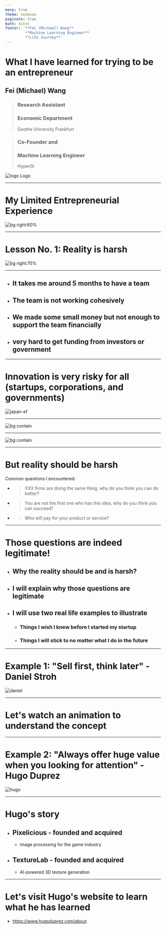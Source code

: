 ```yaml
---
marp: true
theme: neobeam
paginate: true
math: katex
footer: '**Fei (Michael) Wang**
         **Machine Learning Engineer**
         **Life Journey**'
---
```


<!-- _class: title -->
# What I have learned for trying to be an entrepreneur

## Fei (Michael) Wang

> ### Research Assistant
> ### Economic Department
> Geothe University Frankfurt

> ### Co-Founder and 
> ### Machine Learning Engineer
> HyperGI 


![logo Logo](../images/michael.png)



---

# My Limited Entrepreneurial Experience

![bg right:60%](./images/highest-event.JPG)


---

# Lesson No. 1: Reality is harsh

![bg right:70%](./images/dream-graph-1236654.jpg)


---

* ## It takes me around 5 months to have a team
* ## The team is not working cohesively
* ## We made some small money but not enough to support the team financially
* ## very hard to get funding from investors or government


---

# Innovation is very risky for all (startups, corporations, and governments)

![japan-ef](./images/japan-ev.png)


---

![bg contain](./images/patent-ev.jpeg)


---

![bg contain](./images/ev-patent2.png)

---

# But reality should be harsh

Common questions I encountered:

* > XXX firms are doing the same thing, why do you think you can do better?

* > You are not the first one who has this idea, why do you think you can succeed?

* > Who will pay for your product or service?


---

# Those questions are indeed legitimate! 

* ## Why the reality should be and is harsh?
* ## I will explain why those questions are legitimate
* ## I will use two real life examples to illustrate
    * ### Things I wish I knew before I started my startup
    * ### Things I will stick to no matter what I do in the future


---

# Example 1: "Sell first, think later" - Daniel Stroh 

![daniel](./images/daniel.png)


---

# Let's watch an animation to understand the concept





---

# Example 2: "Always offer huge value when you looking for attention" - Hugo Duprez 

![hugo](./images/hugo.png)


---

# Hugo's story

* ## Pixelicious - founded and acquired
    * image processing for the game industry
* ## TextureLab - founded and acquired
    * AI-powered 3D texture generation


--- 

# Let's visit Hugo's website to learn what he has learned

- https://www.hugoduprez.com/about
